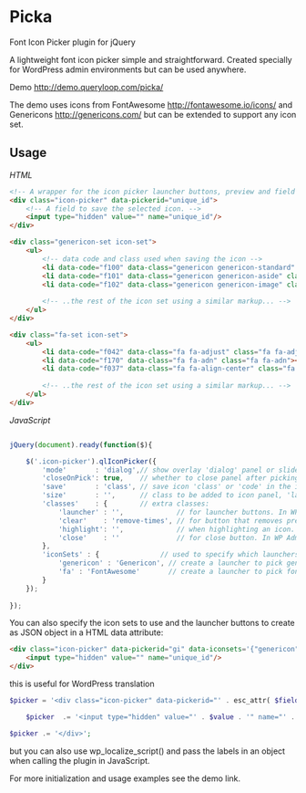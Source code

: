 Picka
=====

Font Icon Picker plugin for jQuery

A lightweight font icon picker simple and straightforward. Created specially for WordPress admin environments but can be used anywhere.

Demo http://demo.queryloop.com/picka/

The demo uses icons from FontAwesome http://fontawesome.io/icons/ and Genericons http://genericons.com/ but can be extended to support any icon set.

Usage
---

*HTML*

```html
<!-- A wrapper for the icon picker launcher buttons, preview and field -->
<div class="icon-picker" data-pickerid="unique_id">
	<!-- A field to save the selected icon. -->
	<input type="hidden" value="" name="unique_id"/>
</div>

<div class="genericon-set icon-set">
	<ul>
		<!-- data code and class used when saving the icon -->
		<li data-code="f100" data-class="genericon genericon-standard" class="genericon genericon-standard"></li>
		<li data-code="f101" data-class="genericon genericon-aside" class="genericon genericon-aside"></li>
		<li data-code="f102" data-class="genericon genericon-image" class="genericon genericon-image"></li>
		
		<!-- ..the rest of the icon set using a similar markup... -->
	</ul>
</div>

<div class="fa-set icon-set">
	<ul>
		<li data-code="f042" data-class="fa fa-adjust" class="fa fa-adjust"></li>
		<li data-code="f170" data-class="fa fa-adn" class="fa fa-adn"></li>
		<li data-code="f037" data-class="fa fa-align-center" class="fa fa-align-center"></li>
		
		<!-- ..the rest of the icon set using a similar markup... -->
	</ul>
</div>
```

*JavaScript*
```js

jQuery(document).ready(function($){

	$('.icon-picker').qlIconPicker({
		'mode'       : 'dialog',// show overlay 'dialog' panel or slide down 'inline' panel
		'closeOnPick': true,    // whether to close panel after picking or 'no'
		'save'       : 'class', // save icon 'class' or 'code' in the input field
		'size'       : '',      // class to be added to icon panel, 'large' is supported.
		'classes'    : {        // extra classes:
			'launcher' : '',             // for launcher buttons. In WP Admin, use 'button'.
			'clear'    : 'remove-times', // for button that removes preview and clears field. In WP Admin, use 'dashicons dashicons-no-alt'.
			'highlight': '',             // when highlighting an icon. In WP Admin, use 'wp-ui-highlight'.
			'close'    : ''              // for close button. In WP Admin, use 'wp-ui-highlight'.
		},
		'iconSets' : {               // used to specify which launchers will be created
			'genericon' : 'Genericon', // create a launcher to pick genericon icons
			'fa' : 'FontAwesome'       // create a launcher to pick fontawesome icons
		}
	});
	
});
```

You can also specify the icon sets to use and the launcher buttons to create as JSON object in a HTML data attribute:

```html
<div class="icon-picker" data-pickerid="gi" data-iconsets='{"genericon":"Pick Genericon"}'>
	<input type="hidden" value="" name="unique_id"/>
</div>
```

this is useful for WordPress translation

```php
$picker = '<div class="icon-picker" data-pickerid="' . esc_attr( $field['id'] ) . '" data-iconsets=\'' . esc_attr('{"genericon":"' . __( 'Pick Genericon', 'yourtextdomain' ) . '"}') . '\'>';

	$picker  .= '<input type="hidden" value="' . $value . '" name="' . esc_attr( $field['id'] ) . '" />';

$picker .= '</div>';
```

but you can also use wp_localize_script() and pass the labels in an object when calling the plugin in JavaScript.

For more initialization and usage examples see the demo link.

